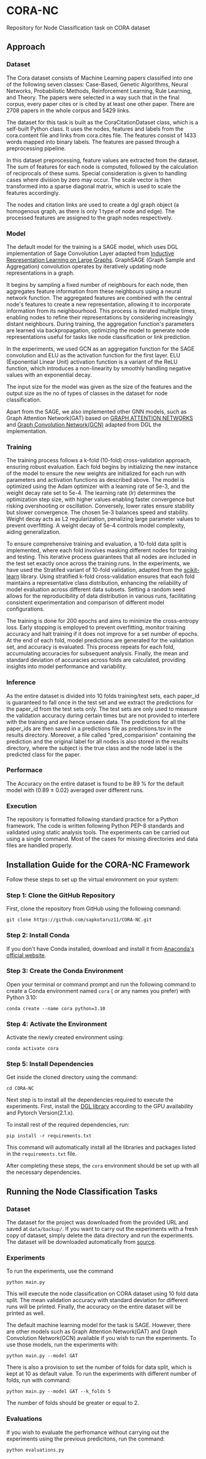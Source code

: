 # CORA-NC
Repository for Node Classification task on CORA dataset

## Approach

### Dataset
The Cora dataset consists of Machine Learning papers classified into one of the following seven classes: Case-Based, Genetic Algorithms, Neural Networks, Probabilistic Methods, Reinforcement Learning, Rule Learning, and Theory. The papers were selected in a way such that in the final corpus, every paper cites or is cited by at least one other paper. There are 2708 papers in the whole corpus and 5429 links.

The dataset for this task is built as the CoraCitationDataset class, which is a self-built Python class. It uses the nodes, features and labels from the cora.content file and links from cora.cites file. The features consist of 1433 words mapped into binary labels. The features are passed through a preprocessing pipeline. 

In this dataset preprocessing, feature values are extracted from the dataset. The sum of features for each node is computed, followed by the calculation of reciprocals of these sums. Special consideration is given to handling cases where division by zero may occur. The scale vector is then transformed into a sparse diagonal matrix, which is used to scale the features accordingly.

The nodes and citation links are used to create a dgl graph object (a homogenous graph, as there is only 1 type of node and edge). The processed features are assigned to the graph nodes respectively.

### Model
The default model for the training is a SAGE model, which uses DGL implementation of Sage Convolution Layer adapted from [Inductive Representation Learning on Large Graphs](https://arxiv.org/pdf/1706.02216.pdf). GraphSAGE (Graph Sample and Aggregation) convolution operates by iteratively updating node representations in a graph. 

It begins by sampling a fixed number of neighbours for each node, then aggregates feature information from these neighbours using a neural network function. The aggregated features are combined with the central node's features to create a new representation, allowing it to incorporate information from its neighbourhood. This process is iterated multiple times, enabling nodes to refine their representations by considering increasingly distant neighbours. During training, the aggregation function's parameters are learned via backpropagation, optimizing the model to generate node representations useful for tasks like node classification or link prediction.

In the experiments, we used GCN as an aggregation function for the SAGE convolution and ELU as the activation function for the first layer. ELU (Exponential Linear Unit) activation function is a variant of the ReLU function, which introduces a non-linearity by smoothly handling negative values with an exponential decay.

The input size for the model was given as the size of the features and the output size as the no of types of classes in the dataset for node classification. 

Apart from the SAGE, we also implemented other GNN models, such as Graph Attention Network(GAT) based on [GRAPH ATTENTION NETWORKS](https://arxiv.org/pdf/1710.10903.pdf) and  [Graph Convolution Network(GCN)](https://docs.dgl.ai/en/2.0.x/tutorials/models/1_gnn/1_gcn.html)  adapted from DGL the implementation. 

### Training 
The training process follows a k-fold (10-fold) cross-validation approach, ensuring robust evaluation. Each fold begins by initializing the new instance of the model to ensure the new weights are initialized for each run with parameters and activation functions as described above. The model is optimized using the Adam optimizer with a learning rate of 5e-3, and the weight decay rate set to 5e-4. The learning rate (lr) determines the optimization step size, with higher values enabling faster convergence but risking overshooting or oscillation. Conversely, lower rates ensure stability but slower convergence. The chosen 5e-3 balances speed and stability. Weight decay acts as L2 regularization, penalizing large parameter values to prevent overfitting. A weight decay of 5e-4 controls model complexity, aiding generalization.

To ensure comprehensive training and evaluation, a 10-fold data split is implemented, where each fold involves masking different nodes for training and testing. This iterative process guarantees that all nodes are included in the test set exactly once across the training runs. In the experiments, we have used the Stratifed variant of 10-fold validation, adapted from the [scikit-learn](https://scikit-learn.org/stable/modules/generated/sklearn.model_selection.StratifiedKFold.html) library. Using stratified k-fold cross-validation ensures that each fold maintains a representative class distribution, enhancing the reliability of model evaluation across different data subsets. Setting a random seed allows for the reproducibility of data distribution in various runs, facilitating consistent experimentation and comparison of different model configurations.


The training is done for 200 epochs and aims to minimize the cross-entropy loss. Early stopping is employed to prevent overfitting, monitor training accuracy and halt training if it does not improve for a set number of epochs. At the end of each fold, model predictions are generated for the validation set, and accuracy is evaluated. This process repeats for each fold, accumulating accuracies for subsequent analysis. Finally, the mean and standard deviation of accuracies across folds are calculated, providing insights into model performance and variability.

### Inference
As the entire dataset is divided into 10 folds training/test sets, each paper_id is guaranteed to fall once in the test set and we extract the predictions for the paper_id from the test sets only. The test sets are only used to measure the validation accuracy during certain times but are not provided to interfere with the training and are hence unseen data. The predictions for all the paper_ids are then saved in a predictions file as predictions.tsv in the results directory. Moreover, a file called "pred_comparision" containing the prediction and the original label for all nodes is also stored in the results directory, where the subject is the true class and the node label is the predicted class for the paper.

### Performace 
The Accuracy on the entire dataset is found to be 89 % for the default model with (0.89  ± 0.02) averaged over different runs.

### Execution
The repository is formatted following standard practice for a Python framework. The code is written following Python PEP-8 standards and validated using static analysis tools. The experiments can be carried out using a single command. Most of the cases for missing directories and data files are handled properly.
 
## Installation Guide for the CORA-NC Framework

Follow these steps to set up the virtual environment on your system:

### Step 1: Clone the GitHub Repository

First, clone the repository from GitHub using the following command:

```shell
git clone https://github.com/sapkotaruz11/CORA-NC.git
```


### Step 2: Install Conda

If you don't have Conda installed, download and install it from [Anaconda's official website](https://www.anaconda.com/products/individual).

### Step 3: Create the Conda Environment

Open your terminal or command prompt and run the following command to create a Conda environment named `cora` ( or any names you prefer) with Python 3.10:

```shell
conda create --name cora python=3.10
```

### Step 4: Activate the Environment

Activate the newly created environment using:

```shell
conda activate cora
```

### Step 5: Install Dependencies

Get inside the cloned directory using the command:

```shell
cd CORA-NC
```

Next step is to install all the dependencies required to execute the experiments. First, install the [DGL library](https://www.dgl.ai/pages/start.html) according to the GPU availability and Pytorch Version(2.1.x).

 To install rest of the required dependencies, run:

```shell
pip install -r requirements.txt
```

This command will automatically install all the libraries and packages listed in the `requirements.txt` file.

After completing these steps, the `cora` environment should be set up with all the necessary dependencies.

## Running the Node Classification Tasks

### Dataset
The dataset for the project was downloaded from the provided URL and saved at `data/backup/`. If you want to carry out the experiments with a fresh copy of dataset, simply delete the data directory and run the experiments. The dataset will be downloaded automatically from  [source]("https://linqs-data.soe.ucsc.edu/public/lbc/cora.tgz").


### Experiments
To run the experiments, use the command 
```shell
python main.py
```
This will execute the node classification on CORA dataset using 10 fold data split. The mean validation accuracy  with standard deviation for different runs will be printed. Finally, the accuracy on the entire dataset will be printed as well.

The default machine learning model for the task is SAGE. However, there are other models such as Graph Attention Network(GAT) and  Graph Convolution Network(GCN)  available if you wish to run the experiments. To use those models, run the experiments with:

```shell
python main.py --model GAT
```

There is also a provision to set the number of folds for data split, which is kept at 10 as default value. To run the experiments with different number of folds, run with command:
```shell
python main.py --model GAT --k_folds 5
```
The number of folds should be greater or equal to 2.

### Evaluations

If you wish to evaluate the perfromance without carrying out the experiments using the previous predicitons, run the command:
```shell
python evaluations.py
```